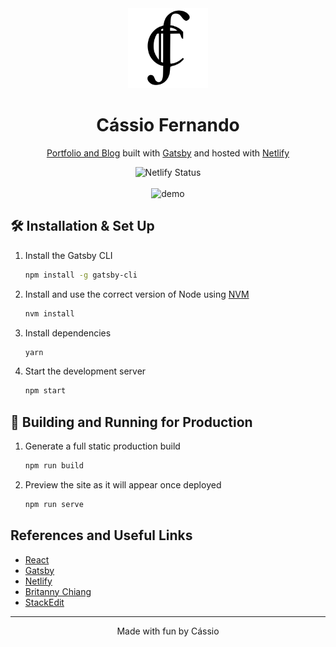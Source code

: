 <div align="center">
  <img alt="Logo" src="https://raw.githubusercontent.com/cassiofb-dev/cassiofernando/master/src/assets/images/cassio.svg" width="128" />
</div>
<h1 align="center">
  Cássio Fernando
</h1>
<p align="center">
<a href="https://brittanychiang.com" target="_blank"> Portfolio and Blog</a> built with <a href="https://www.gatsbyjs.org/" target="_blank">Gatsby</a> and hosted with <a href="https://www.netlify.com/" target="_blank">Netlify</a>
</p>
<p align="center">
 <img src="https://api.netlify.com/api/v1/badges/5e54d445-396d-4b44-8bcf-f23324f9f6c3/deploy-status" alt="Netlify Status" />
 <br/><br/>
 <img src="https://i.imgur.com/eyz4q0D.png" alt="demo"/>
</p>

## 🛠 Installation & Set Up

1. Install the Gatsby CLI

   ```sh
   npm install -g gatsby-cli
   ```

2. Install and use the correct version of Node using [NVM](https://github.com/nvm-sh/nvm)

   ```sh
   nvm install
   ```

3. Install dependencies

   ```sh
   yarn
   ```

4. Start the development server

   ```sh
   npm start
   ```

## 🚀 Building and Running for Production

1. Generate a full static production build

   ```sh
   npm run build
   ```

1. Preview the site as it will appear once deployed

   ```sh
   npm run serve
   ```

## References and Useful Links
 - [React](https://pt-br.reactjs.org/docs/getting-started.html)
 - [Gatsby](https://www.gatsbyjs.com/docs/)
 - [Netlify](https://www.netlify.com/)
 - [Britanny Chiang](https://brittanychiang.com/)
 - [StackEdit](https://stackedit.io/)

---

<p align="center">
	Made with fun by Cássio
</p>
